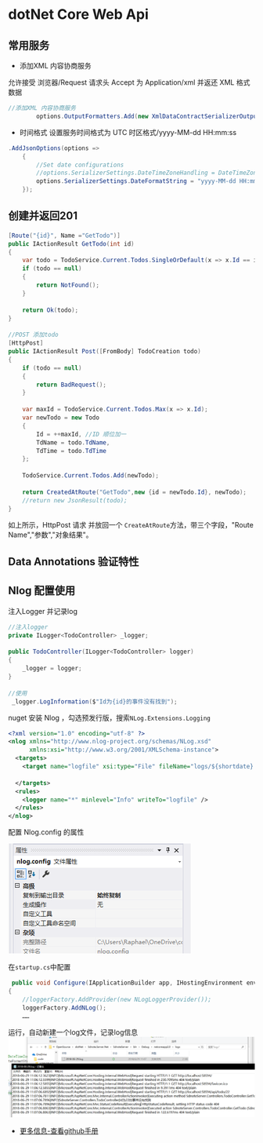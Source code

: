 # dotNet Core Web Api

## 常用服务

 - 添加XML 内容协商服务

允许接受 浏览器/Request 请求头 Accept 为 Application/xml 并返还 XML 格式数据
```cs
//添加XML 内容协商服务
        options.OutputFormatters.Add(new XmlDataContractSerializerOutputFormatter());
```

 - 时间格式
设置服务时间格式为 UTC 时区格式/yyyy-MM-dd HH:mm:ss 
```cs
.AddJsonOptions(options =>
    {
        //Set date configurations
        //options.SerializerSettings.DateTimeZoneHandling = DateTimeZoneHandling.Utc;
        options.SerializerSettings.DateFormatString = "yyyy-MM-dd HH:mm:ss";
    });
```

## 创建并返回201
```cs
[Route("{id}", Name ="GetTodo")]
public IActionResult GetTodo(int id)
{
    var todo = TodoService.Current.Todos.SingleOrDefault(x => x.Id == id);
    if (todo == null)
    {
        return NotFound();
    }

    return Ok(todo);
}

//POST 添加todo
[HttpPost]
public IActionResult Post([FromBody] TodoCreation todo)
{
    if (todo == null)
    {
        return BadRequest();
    }

    var maxId = TodoService.Current.Todos.Max(x => x.Id);
    var newTodo = new Todo
    {
        Id = ++maxId, //ID 顺位加一
        TdName = todo.TdName,
        TdTime = todo.TdTime
    };

    TodoService.Current.Todos.Add(newTodo);

    return CreatedAtRoute("GetTodo",new {id = newTodo.Id}, newTodo);
    //return new JsonResult(todo);
}
```
如上所示，HttpPost 请求 并放回一个 `CreateAtRoute`方法，带三个字段，"Route Name","参数","对象结果"。

## Data Annotations 验证特性


## Nlog 配置使用
注入Logger 并记录log
```cs
//注入logger
private ILogger<TodoController> _logger;

public TodoController(ILogger<TodoController> logger)
{
    _logger = logger;
}

//使用
 _logger.LogInformation($"Id为{id}的事件没有找到");
```

nuget 安装 Nlog ，勾选预发行版，搜索`NLog.Extensions.Logging`
```xml
<?xml version="1.0" encoding="utf-8" ?>
<nlog xmlns="http://www.nlog-project.org/schemas/NLog.xsd"
      xmlns:xsi="http://www.w3.org/2001/XMLSchema-instance">
  <targets>
    <target name="logfile" xsi:type="File" fileName="logs/${shortdate}.log" />

  </targets>
  <rules>
    <logger name="*" minlevel="Info" writeTo="logfile" />
  </rules>
</nlog>
```

配置 Nlog.config 的属性

![Nlog.config](./img/nlog.png)


在`startup.cs`中配置
```cs
 public void Configure(IApplicationBuilder app, IHostingEnvironment env, ILoggerFactory loggerFactory)
{
    //loggerFactory.AddProvider(new NLogLoggerProvider());
    loggerFactory.AddNLog();
    ……

```

运行，自动新建一个log文件，记录log信息
![Nlog.config](./img/log.png)


- [更多信息-查看github手册](https://github.com/NLog/NLog.Extensions.Logging/blob/master/README.md#how-to-use)